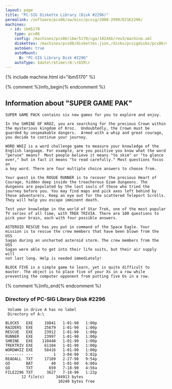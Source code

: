 ```yaml
---
layout: page
title: "PC-SIG Diskette Library (Disk #2296)"
permalink: /software/pcx86/sw/misc/pcsig/2000-2999/DISK2296/
machines:
  - id: ibm5170
    type: pcx86
    config: /machines/pcx86/ibm/5170/cga/1024kb/rev3/machine.xml
    diskettes: /machines/pcx86/diskettes.json,/disks/pcsigdisks/pcx86/diskettes.json
    autoGen: true
    autoMount:
      B: "PC-SIG Library Disk #2296"
    autoType: $date\r$time\rB:\rDIR\r
---
```


{% include machine.html id="ibm5170" %}

{% comment %}info_begin{% endcomment %}

## Information about "SUPER GAME PAK"

    SUPER GAME PACK contains six new games for you to explore and enjoy.
    
    In the SHRINE OF KROZ, you are searching for the precious Crown within
    the mysterious kingdom of Kroz.  Undoubtedly, the Crown must be
    guarded by unspeakable dangers.  Armed with a whip and great courage,
    you decide to continue your journey.
    
    WORD WHIZ is a word challenge game to measure your knowledge of the
    English language. For example, are you positive you know what the word
    "peruse" means?  Most people believe it means "to skim" or "to glance
    over," but in fact it means "to read carefully." Most questions focus on
    a key word. There are four multiple choice answers to choose from.
    
    Your quest in the ROGUE RUNNER is to recover the precious Heart of
    Courage, hidden deep inside the treacherous Ezam dungeons. The
    dungeons are populated by the lost souls of those who tried the
    journey before you. You may find maps and pick axes left behind by
    these adventurers. Keep an eye out for the scattered Teleport Scrolls.
    They will help you escape imminent death.
    
    Test your knowledge in the world of Star Trek, one of the most popular
    TV series of all time, with TREK TRIVIA. There are 100 questions to
    pick your brain, each with four possible answers.
    
    ASTEROID RESCUE has you put in command of the Space Eagle. Your
    mission is to rescue the crew members that have been blown from the USS
    Sagan during an uncharted asteroid storm. The crew members from the USS
    Sagan were able to get into their life suits, but their air supply will
    not last long. Help is needed immediately!
    
    BLOCK FIVE is a simple game to learn, yet is quite difficult to
    master. The object is to place five of your Xs in a row while
    preventing the computer opponent from putting five Os in a row.
{% comment %}info_end{% endcomment %}


### Directory of PC-SIG Library Disk #2296

     Volume in drive A has no label
     Directory of A:\

    BLOCK5   EXE     19841   1-01-90   1:00p
    RAIDERS  EXE     25679   1-01-90   1:00p
    RESCUE   EXE     23912   1-01-90   1:00p
    RUNNER   EXE     23997   1-01-90   1:00p
    SHRINE   EXE    110448   1-01-90   1:00p
    TREKTRIV EXE     61104   1-01-90   1:00p
    WORDWHIZ EXE     58416   1-01-90   1:00p
    -------- ---         1   3-04-90   5:02p
    READALL  TXT     17189   2-27-90   9:54p
    GO       BAT        40   1-01-80   6:00a
    GO       TXT       659   7-18-90   4:56a
    FILE2296 TXT      3627   7-18-90   1:22p
           12 file(s)     344913 bytes
                           10240 bytes free
